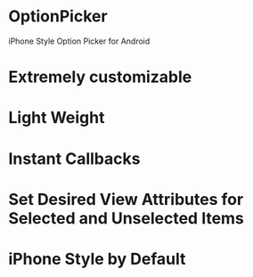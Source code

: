 # OptionPicker
iPhone Style Option Picker for Android
# Extremely customizable
# Light Weight
# Instant Callbacks
# Set Desired View Attributes for Selected and Unselected Items
# iPhone Style by Default
